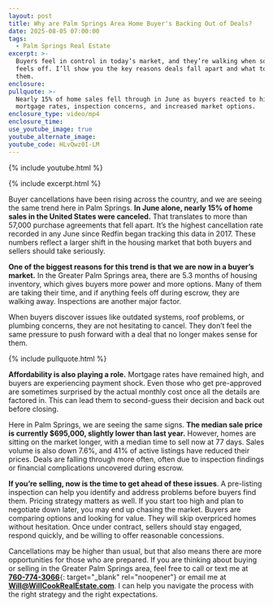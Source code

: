 ```yaml
---
layout: post
title: Why are Palm Springs Area Home Buyer's Backing Out of Deals?
date: 2025-08-05 07:00:00
tags:
  - Palm Springs Real Estate
excerpt: >-
  Buyers feel in control in today’s market, and they’re walking when something
  feels off. I’ll show you the key reasons deals fall apart and what to do about
  them.
enclosure:
pullquote: >-
  Nearly 15% of home sales fell through in June as buyers reacted to high
  mortgage rates, inspection concerns, and increased market options.
enclosure_type: video/mp4
enclosure_time:
use_youtube_image: true
youtube_alternate_image:
youtube_code: HLvQwz0I-LM
---
```

{% include youtube.html %}

{% include excerpt.html %}

Buyer cancellations have been rising across the country, and we are seeing the same trend here in Palm Springs. **In June alone, nearly 15% of home sales in the United States were canceled.** That translates to more than 57,000 purchase agreements that fell apart. It’s the highest cancellation rate recorded in any June since Redfin began tracking this data in 2017. These numbers reflect a larger shift in the housing market that both buyers and sellers should take seriously.

**One of the biggest reasons for this trend is that we are now in a buyer’s market.** In the Greater Palm Springs area, there are 5.3 months of housing inventory, which gives buyers more power and more options. Many of them are taking their time, and if anything feels off during escrow, they are walking away. Inspections are another major factor.

When buyers discover issues like outdated systems, roof problems, or plumbing concerns, they are not hesitating to cancel. They don’t feel the same pressure to push forward with a deal that no longer makes sense for them.

{% include pullquote.html %}

**Affordability is also playing a role.** Mortgage rates have remained high, and buyers are experiencing payment shock. Even those who get pre-approved are sometimes surprised by the actual monthly cost once all the details are factored in. This can lead them to second-guess their decision and back out before closing.

Here in Palm Springs, we are seeing the same signs. **The median sale price is currently $695,000, slightly lower than last year.** However, homes are sitting on the market longer, with a median time to sell now at 77 days. Sales volume is also down 7.6%, and 41% of active listings have reduced their prices. Deals are falling through more often, often due to inspection findings or financial complications uncovered during escrow.

**If you’re selling, now is the time to get ahead of these issues**. A pre-listing inspection can help you identify and address problems before buyers find them. Pricing strategy matters as well. If you start too high and plan to negotiate down later, you may end up chasing the market. Buyers are comparing options and looking for value. They will skip overpriced homes without hesitation. Once under contract, sellers should stay engaged, respond quickly, and be willing to offer reasonable concessions.

Cancellations may be higher than usual, but that also means there are more opportunities for those who are prepared. If you are thinking about buying or selling in the Greater Palm Springs area, feel free to call or text me at [**760-774-3066**](tel:7607743066){: target="_blank" rel="noopener"} or email me at [**Will@WillCookRealEstate.com**](mailto:Will@WillCookRealEstate.com). I can help you navigate the process with the right strategy and the right expectations.

&nbsp;